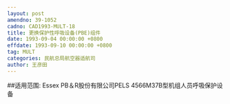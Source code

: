 ```yaml
---
layout: post
amendno: 39-1052
cadno: CAD1993-MULT-18
title: 更换保护性呼吸设备(PBE)组件
date: 1993-09-04 00:00:00 +0800
effdate: 1993-09-10 00:00:00 +0800
tag: MULT
categories: 民航总局航空器适航司
author: 王彦田
---
```


##适用范围:
Essex PB＆R股份有限公司PELS 4566M37B型机组人员呼吸保护设备

